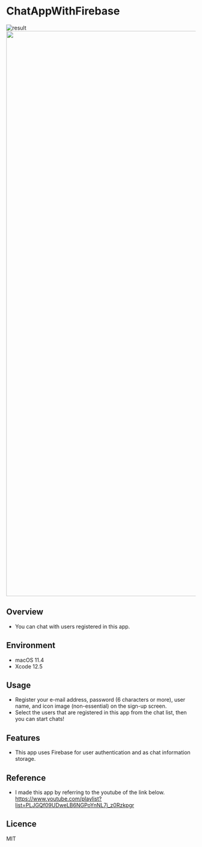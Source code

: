 # ChatAppWithFirebase
![result](https://user-images.githubusercontent.com/76898162/122705650-20f5c280-d291-11eb-83ab-056fff00fe45.gif)
<img src="https://user-images.githubusercontent.com/76898162/122705650-20f5c280-d291-11eb-83ab-056fff00fe45.gif" width="1500px"> 

## Overview
- You can chat with users registered in this app.

## Environment
- macOS 11.4
- Xcode 12.5

## Usage
- Register your e-mail address, password (6 characters or more), user name, and icon image (non-essential) on the sign-up screen.
- Select the users that are registered in this app from the chat list, then you can start chats!

## Features
- This app uses Firebase for user authentication and  as chat information storage.

## Reference
- I made this app by referring to the youtube of the link below. <br>https://www.youtube.com/playlist?list=PLJGQf09UDweLB6NGPoYnNL7j_z0Rzkpgr</br>

## Licence
MIT

